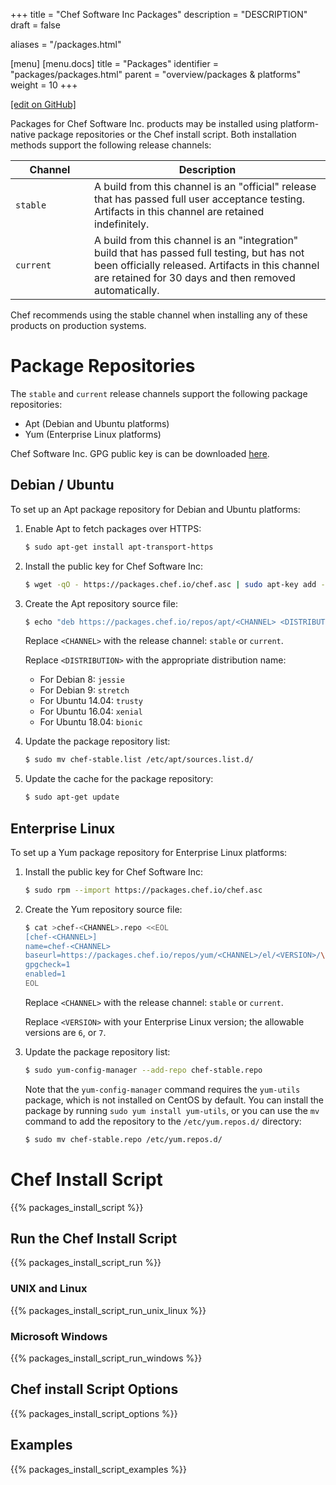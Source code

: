 +++
title = "Chef Software Inc Packages"
description = "DESCRIPTION"
draft = false

aliases = "/packages.html"

[menu]
  [menu.docs]
    title = "Packages"
    identifier = "packages/packages.html"
    parent = "overview/packages & platforms"
    weight = 10
+++    

[\[edit on
GitHub\]](https://github.com/chef/chef-web-docs/blob/master/chef_master/source/packages.rst)

Packages for Chef Software Inc. products may be installed using
platform-native package repositories or the Chef install script. Both
installation methods support the following release channels:

<table>
<colgroup>
<col style="width: 25%" />
<col style="width: 75%" />
</colgroup>
<thead>
<tr class="header">
<th>Channel</th>
<th>Description</th>
</tr>
</thead>
<tbody>
<tr class="odd">
<td><code>stable</code></td>
<td>A build from this channel is an "official" release that has passed full user acceptance testing. Artifacts in this channel are retained indefinitely.</td>
</tr>
<tr class="even">
<td><code>current</code></td>
<td>A build from this channel is an "integration" build that has passed full testing, but has not been officially released. Artifacts in this channel are retained for 30 days and then removed automatically.</td>
</tr>
</tbody>
</table>

Chef recommends using the stable channel when installing any of these
products on production systems.

Package Repositories
====================

The `stable` and `current` release channels support the following
package repositories:

-   Apt (Debian and Ubuntu platforms)
-   Yum (Enterprise Linux platforms)

Chef Software Inc. GPG public key is can be downloaded
[here](https://packages.chef.io/chef.asc).

Debian / Ubuntu
---------------

To set up an Apt package repository for Debian and Ubuntu platforms:

1.  Enable Apt to fetch packages over HTTPS:

    ``` bash
    $ sudo apt-get install apt-transport-https
    ```

2.  Install the public key for Chef Software Inc:

    ``` bash
    $ wget -qO - https://packages.chef.io/chef.asc | sudo apt-key add -
    ```

3.  Create the Apt repository source file:

    ``` bash
    $ echo "deb https://packages.chef.io/repos/apt/<CHANNEL> <DISTRIBUTION> main" > chef-<CHANNEL>.list
    ```

    Replace `<CHANNEL>` with the release channel: `stable` or `current`.

    Replace `<DISTRIBUTION>` with the appropriate distribution name:

    -   For Debian 8: `jessie`
    -   For Debian 9: `stretch`
    -   For Ubuntu 14.04: `trusty`
    -   For Ubuntu 16.04: `xenial`
    -   For Ubuntu 18.04: `bionic`

4.  Update the package repository list:

    ``` bash
    $ sudo mv chef-stable.list /etc/apt/sources.list.d/
    ```

5.  Update the cache for the package repository:

    ``` bash
    $ sudo apt-get update
    ```

Enterprise Linux
----------------

To set up a Yum package repository for Enterprise Linux platforms:

1.  Install the public key for Chef Software Inc:

    ``` bash
    $ sudo rpm --import https://packages.chef.io/chef.asc
    ```

2.  Create the Yum repository source file:

    ``` bash
    $ cat >chef-<CHANNEL>.repo <<EOL
    [chef-<CHANNEL>]
    name=chef-<CHANNEL>
    baseurl=https://packages.chef.io/repos/yum/<CHANNEL>/el/<VERSION>/\$basearch/
    gpgcheck=1
    enabled=1
    EOL
    ```

    Replace `<CHANNEL>` with the release channel: `stable` or `current`.

    Replace `<VERSION>` with your Enterprise Linux version; the
    allowable versions are `6`, or `7`.

3.  Update the package repository list:

    ``` bash
    $ sudo yum-config-manager --add-repo chef-stable.repo
    ```

    Note that the `yum-config-manager` command requires the `yum-utils`
    package, which is not installed on CentOS by default. You can
    install the package by running `sudo yum install yum-utils`, or you
    can use the `mv` command to add the repository to the
    `/etc/yum.repos.d/` directory:

    ``` bash
    $ sudo mv chef-stable.repo /etc/yum.repos.d/
    ```

Chef Install Script
===================

{{% packages_install_script %}}

Run the Chef Install Script
---------------------------

{{% packages_install_script_run %}}

### UNIX and Linux

{{% packages_install_script_run_unix_linux %}}

### Microsoft Windows

{{% packages_install_script_run_windows %}}

Chef install Script Options
---------------------------

{{% packages_install_script_options %}}

Examples
--------

{{% packages_install_script_examples %}}
